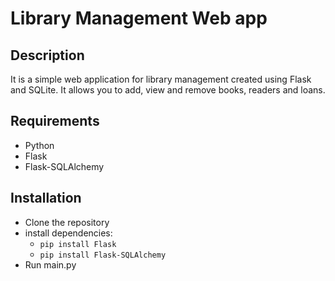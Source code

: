 # Library Management Web app 

## Description
 
It is a simple web application for library management created using Flask and SQLite. It allows you to add, view and remove books, readers and loans.

## Requirements
- Python 
- Flask
- Flask-SQLAlchemy
 
 ## Installation
 - Clone the repository
 - install dependencies:
   - ```pip install Flask```
   - ```pip install Flask-SQLAlchemy```
 - Run main.py
